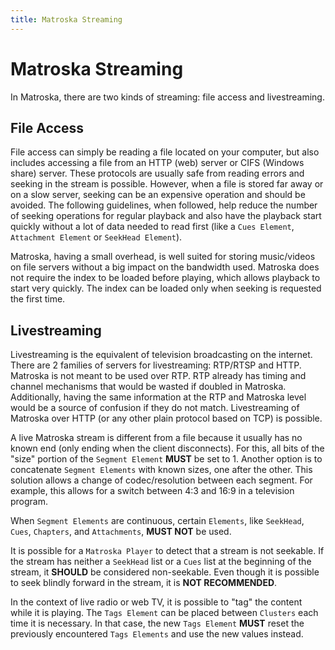 ```yaml
---
title: Matroska Streaming
---
```


# Matroska Streaming

In Matroska, there are two kinds of streaming: file access and livestreaming.

## File Access

File access can simply be reading a file located on your computer, but also includes
accessing a file from an HTTP (web) server or CIFS (Windows share) server. These protocols
are usually safe from reading errors and seeking in the stream is possible. However,
when a file is stored far away or on a slow server, seeking can be an expensive operation
and should be avoided. The following guidelines, when followed, help reduce the number
of seeking operations for regular playback and also have the playback start quickly without
a lot of data needed to read first (like a `Cues Element`, `Attachment Element` or `SeekHead Element`).

Matroska, having a small overhead, is well suited for storing music/videos on file
servers without a big impact on the bandwidth used. Matroska does not require the index
to be loaded before playing, which allows playback to start very quickly. The index can
be loaded only when seeking is requested the first time.

## Livestreaming

Livestreaming is the equivalent of television broadcasting on the internet. There are 2
families of servers for livestreaming: RTP/RTSP and HTTP. Matroska is not meant to be
used over RTP. RTP already has timing and channel mechanisms that would be wasted if doubled
in Matroska. Additionally, having the same information at the RTP and Matroska level would
be a source of confusion if they do not match. Livestreaming of Matroska over HTTP
(or any other plain protocol based on TCP) is possible.

A live Matroska stream is different from a file because it usually has no known end
(only ending when the client disconnects). For this, all bits of the "size" portion
of the `Segment Element` **MUST** be set to 1. Another option is to concatenate `Segment Elements`
with known sizes, one after the other. This solution allows a change of codec/resolution
between each segment. For example, this allows for a switch between 4:3 and 16:9 in a television program.

When `Segment Elements` are continuous, certain `Elements`, like `SeekHead`, `Cues`,
`Chapters`, and `Attachments`, **MUST NOT** be used.

It is possible for a `Matroska Player` to detect that a stream is not seekable.
If the stream has neither a `SeekHead` list or a `Cues` list at the beginning of the stream,
it **SHOULD** be considered non-seekable. Even though it is possible to seek blindly forward
in the stream, it is **NOT RECOMMENDED**.

In the context of live radio or web TV, it is possible to "tag" the content while it is
playing. The `Tags Element` can be placed between `Clusters` each time it is necessary.
In that case, the new `Tags Element` **MUST** reset the previously encountered `Tags Elements`
and use the new values instead.

